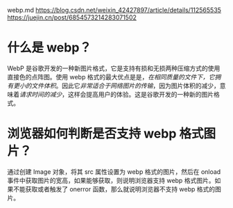 webp.md https://blog.csdn.net/weixin_42427897/article/details/112565535
https://juejin.cn/post/6854573214283071502

# 什么是 webp？
WebP 是谷歌开发的一种新图片格式，它是支持有损和无损两种压缩方式的使用直接色的点阵图。使用 webp 格式的最大优点是是，*在相同质量的文件下，它拥有更小的文件体积*。因此它*非常适合于网络图片的传输*，因为图片体积的减少，意味着*请求时间的减少*，这样会提高用户的体验。这是谷歌开发的一种新的图片格式。

# 浏览器如何判断是否支持 webp 格式图片？
通过创建 Image 对象，将其 src 属性设置为 webp 格式的图片，然后在 onload 事件中获取图片的宽高，如果能够获取，则说明浏览器支持 webp 格式图片。如果不能获取或者触发了 onerror 函数，那么就说明浏览器不支持 webp 格式的图片。

